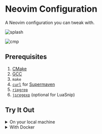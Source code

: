 # Neovim Configuration

A Neovim configuration you can tweak with.

![splash][splash]

![cmp][cmp]

## Prerequisites

1.  [CMake][cmake]
2.  [GCC][gcc]
3.  `make`
4.  [`curl`][curl] for [Supermaven][supermaven]
5.  [`ripgrep`][ripgrep]
6.  [`jsregexp`][jsregexp] (optional for LuaSnip)

## Try It Out

<details><summary>On your local machine</summary>

**Please back up your current configuration if there is.**

```sh
mv ~/.config/nvim ~/.config/nvim.bak
```

```sh
git clone https://github.com/wvjgsuhp/neovim-config.git ~/.config/nvim
cd ~/.config/nvim
nvim
```

</details>

<details><summary>With Docker</summary>

```sh
docker run -w /root -it --rm alpine:edge sh -uelic '
  apk add git curl neovim ripgrep alpine-sdk --update
  git clone https://github.com/wvjgsuhp/neovim-config.git ~/.config/nvim
  cd ~/.config/nvim
  nvim
'
```

</details>

<!--external-->

[cmake]: https://cmake.org/
[gcc]: https://gcc.gnu.org/
[curl]: https://curl.se/
[jsregexp]: https://github.com/kmarius/jsregexp
[supermaven]: https://github.com/supermaven-inc/supermaven-nvim
[ripgrep]: https://github.com/BurntSushi/ripgrep

<!--images-->

[splash]: https://github.com/wvjgsuhp/neovim-config/assets/20987347/63172b0c-ff9b-4042-8e6f-4482f7c96e62
[cmp]: https://github.com/wvjgsuhp/neovim-config/assets/20987347/855d9a42-484e-4749-9c79-dd0b27b95fee
